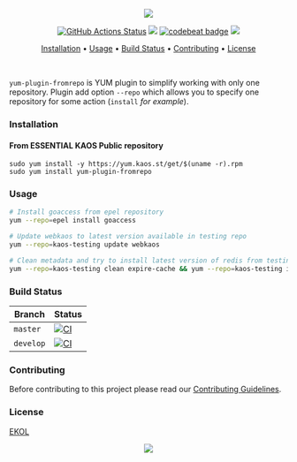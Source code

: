 <p align="center"><a href="#readme"><img src="https://gh.kaos.st/yum-plugin-fromrepo.svg"/></a></p>

<p align="center">
  <a href="https://github.com/essentialkaos/yum-plugin-fromrepo/actions"><img src="https://github.com/essentialkaos/yum-plugin-fromrepo/workflows/CI/badge.svg" alt="GitHub Actions Status" /></a>
  <a hre="https://codeclimate.com/github/essentialkaos/yum-plugin-fromrepo/maintainability"><img src="https://api.codeclimate.com/v1/badges/f34b79393e096c4d7a75/maintainability"></a>
  <a href="https://codebeat.co/projects/github-com-essentialkaos-yum-plugin-fromrepo-master"><img alt="codebeat badge" src="https://codebeat.co/badges/1b73d8db-e03c-4309-987c-45fe71a3e5a8" /></a>
  <a href="https://essentialkaos.com/ekol"><img src="https://gh.kaos.st/ekol.svg"></a>
</p>

<p align="center"><a href="#installation">Installation</a> • <a href="#usage">Usage</a> • <a href="#build-status">Build Status</a> • <a href="#contributing">Contributing</a> • <a href="#license">License</a></p>

<br/>

`yum-plugin-fromrepo` is YUM plugin to simplify working with only one repository. Plugin add option `--repo` which allows you to specify one repository for some action (`install` _for example_).

### Installation

#### From ESSENTIAL KAOS Public repository

```
sudo yum install -y https://yum.kaos.st/get/$(uname -r).rpm
sudo yum install yum-plugin-fromrepo
```

### Usage

```bash
# Install goaccess from epel repository
yum --repo=epel install goaccess

# Update webkaos to latest version available in testing repo
yum --repo=kaos-testing update webkaos

# Clean metadata and try to install latest version of redis from testing repo
yum --repo=kaos-testing clean expire-cache && yum --repo=kaos-testing install redis
```

### Build Status

| Branch | Status |
|--------|--------|
| `master` | [![CI](https://github.com/essentialkaos/yum-plugin-fromrepo/workflows/CI/badge.svg?branch=master)](https://github.com/essentialkaos/yum-plugin-fromrepo/actions) |
| `develop` | [![CI](https://github.com/essentialkaos/yum-plugin-fromrepo/workflows/CI/badge.svg?branch=develop)](https://github.com/essentialkaos/yum-plugin-fromrepo/actions) |

### Contributing

Before contributing to this project please read our [Contributing Guidelines](https://github.com/essentialkaos/contributing-guidelines#contributing-guidelines).

### License

[EKOL](https://essentialkaos.com/ekol)

<p align="center"><a href="https://essentialkaos.com"><img src="https://gh.kaos.st/ekgh.svg"/></a></p>
